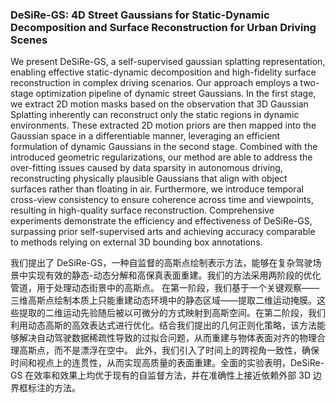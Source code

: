 ### DeSiRe-GS: 4D Street Gaussians for Static-Dynamic Decomposition and Surface Reconstruction for Urban Driving Scenes

We present DeSiRe-GS, a self-supervised gaussian splatting representation, enabling effective static-dynamic decomposition and high-fidelity surface reconstruction in complex driving scenarios. Our approach employs a two-stage optimization pipeline of dynamic street Gaussians. In the first stage, we extract 2D motion masks based on the observation that 3D Gaussian Splatting inherently can reconstruct only the static regions in dynamic environments. These extracted 2D motion priors are then mapped into the Gaussian space in a differentiable manner, leveraging an efficient formulation of dynamic Gaussians in the second stage. Combined with the introduced geometric regularizations, our method are able to address the over-fitting issues caused by data sparsity in autonomous driving, reconstructing physically plausible Gaussians that align with object surfaces rather than floating in air. Furthermore, we introduce temporal cross-view consistency to ensure coherence across time and viewpoints, resulting in high-quality surface reconstruction. Comprehensive experiments demonstrate the efficiency and effectiveness of DeSiRe-GS, surpassing prior self-supervised arts and achieving accuracy comparable to methods relying on external 3D bounding box annotations.

我们提出了 DeSiRe-GS，一种自监督的高斯点绘制表示方法，能够在复杂驾驶场景中实现有效的静态-动态分解和高保真表面重建。我们的方法采用两阶段的优化管道，用于处理动态街景中的高斯点。
在第一阶段，我们基于一个关键观察——三维高斯点绘制本质上只能重建动态环境中的静态区域——提取二维运动掩膜。这些提取的二维运动先验随后被以可微分的方式映射到高斯空间。在第二阶段，我们利用动态高斯的高效表达式进行优化。结合我们提出的几何正则化策略，该方法能够解决自动驾驶数据稀疏性导致的过拟合问题，从而重建与物体表面对齐的物理合理高斯点，而不是漂浮在空中。
此外，我们引入了时间上的跨视角一致性，确保时间和视点上的连贯性，从而实现高质量的表面重建。全面的实验表明，DeSiRe-GS 在效率和效果上均优于现有的自监督方法，并在准确性上接近依赖外部 3D 边界框标注的方法。
